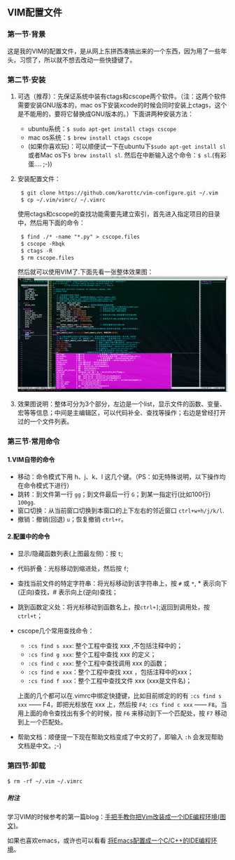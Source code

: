 ## VIM配置文件 ##
### 第一节·背景 ###
这是我的VIM的配置文件，是从网上东拼西凑搞出来的一个东西，因为用了一些年头，习惯了，所以就不想去改动一些快捷键了。

### 第二节·安装 ###
1. 可选（推荐）：先保证系统中装有ctags和cscope两个软件。（注：这两个软件需要安装GNU版本的，mac os下安装xcode的时候会同时安装上ctags，这个是不能用的，要将它替换成GNU版本的。）下面讲两种安装方法：
	* ubuntu系统：`$ sudo apt-get install ctags cscope`
	* mac os系统：`$ brew install ctags cscope`
	* (如果你喜欢玩)：可以顺便试一下在ubuntu下`$sudo apt-get install sl`或者Mac os下`$ brew install sl`. 然后在中断输入这个命令：`$ sl`.(有彩蛋.... ;-))
2. 安装配置文件：
						
		$ git clone https://github.com/karottc/vim-configure.git ~/.vim
		$ cp ~/.vim/vimrc/ ~/.vimrc	
		
	使用ctags和cscope的查找功能需要先建立索引，首先进入指定项目的目录中，然后用下面的命令：
		
		$ find ./* -name "*.py" > cscope.files
		$ cscope -Rbqk
		$ ctags -R
		$ rm cscope.files

	然后就可以使用VIM了.下面先看一张整体效果图：
	![Alt text](picture/capture_20140614_1_all.png)
3. 效果图说明：整体可分为3个部分，左边是一个list，显示文件的函数、变量、宏等等信息；中间是主编辑区，可以代码补全、查找等操作；右边是曾经打开过的一个文件列表。

### 第三节·常用命令 ###
#### 1.VIM自带的命令 ####
* 移动：命令模式下用 h、j、k、l 这几个键。（PS：如无特殊说明，以下操作均在命令模式下进行）
* 跳转：到文件第一行 `gg`；到文件最后一行 `G`；到某一指定行(比如100行) `100gg`.
* 窗口切换：从当前窗口切换到本窗口的上下左右的邻近窗口 `ctrl+w+h/j/k/l`.
* 撤销：撤销(回退) `u`；恢复撤销 `ctrl+r`。

#### 2.配置中的命令 ####
* 显示/隐藏函数列表(上图最左侧)：按 `t`;
* 代码折叠：光标移动到缩进处，然后按 `f`;
* 查找当前文件的特定字符串：将光标移动到该字符串上，按 `#` 或 `*`, * 表示向下(正向)查找，# 表示向上(逆向)查找；
* 跳到函数定义处：将光标移动到函数名上，按`ctrl+]`;返回到调用处，按 `ctrl+t`；
* cscope几个常用查找命令：
	* `:cs find s xxx`: 整个工程中查找 xxx ,不包括注释中的；
	* `:cs find g xxx`: 整个工程中查找 xxx 的定义；
	* `:cs find c xxx`: 整个工程中查找调用 xxx 的函数；
	* `:cs find e xxx`：整个工程中查找 xxx ，包括注释中的xxx；
	* `:cs find f xxx`：整个工程中查找文件 xxx (xxx是文件名)；
	
	上面的几个都可以在.vimrc中绑定快捷键，比如目前绑定的的有 `:cs find s xxx` —— F4，即把光标放在 xxx 上，然后按 `F4`; `:cs find c xxx` —— `F8`。当用上面的命令查找出有多个的时候，按 `F6` 来移动到下一个匹配处，按 `F7` 移动到上一个匹配处。
* 帮助文档：顺便提一下现在帮助文档变成了中文的了，即输入 `:h` 会发现帮助文档是中文。;-)

### 第四节·卸载 ###

	$ rm -rf ~/.vim ~/.vimrc
	
##### 附注 #####

学习VIM的时候参考的第一篇blog：[手把手教你把Vim改装成一个IDE编程环境(图文)][blog1]。 

如果也喜欢emacs，或许也可以看看 [将Emacs配置成一个C/C++的IDE编程环境][blog2]。

[blog1]: http://blog.csdn.net/wooin/article/details/1858917
[blog2]: http://blog.csdn.net/karotte/article/details/6990031
